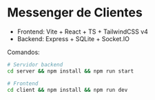 # Messenger de Clientes

- Frontend: Vite + React + TS + TailwindCSS v4
- Backend: Express + SQLite + Socket.IO

Comandos:

```bash
# Servidor backend
cd server && npm install && npm run start

# Frontend
cd client && npm install && npm run dev
```
